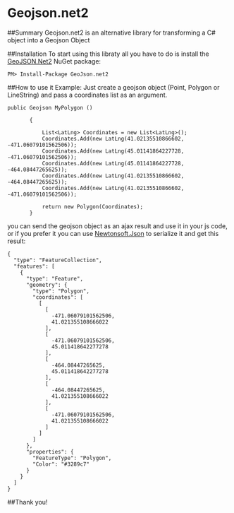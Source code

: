 Geojson.net2
===========

##Summary
Geojson.net2 is an alternative library for transforming a C# object into a Geojson Object

##Installation
To start using this libraty all you have to do is install the [GeoJSON.Net2](https://www.nuget.org/packages/GeoJson.net2/) NuGet package:

`PM> Install-Package GeoJson.net2`



##How to use it
Example: Just create a geojson object (Point, Polygon or LineString) and pass a coordinates list as an argument. 

 ```
 public Geojson MyPolygon ()

        {

            List<LatLng> Coordinates = new List<LatLng>();
            Coordinates.Add(new LatLng(41.02135510866602, -471.06079101562506));
            Coordinates.Add(new LatLng(45.01141864227728, -471.06079101562506));
            Coordinates.Add(new LatLng(45.01141864227728, -464.08447265625));
            Coordinates.Add(new LatLng(41.02135510866602, -464.08447265625));
            Coordinates.Add(new LatLng(41.02135510866602, -471.06079101562506));

            return new Polygon(Coordinates);
        }
```        
you can send the geojson object as an ajax result and use it in your js code, or if you prefer it you can use [Newtonsoft.Json](https://github.com/JamesNK/Newtonsoft.Json) to serialize it and get this result:
```        
{
  "type": "FeatureCollection",
  "features": [
    {
      "type": "Feature",
      "geometry": {
        "type": "Polygon",
        "coordinates": [
          [
            [
              -471.06079101562506,
              41.021355108666022
            ],
            [
              -471.06079101562506,
              45.011418642277278
            ],
            [
              -464.08447265625,
              45.011418642277278
            ],
            [
              -464.08447265625,
              41.021355108666022
            ],
            [
              -471.06079101562506,
              41.021355108666022
            ]
          ]
        ]
      },
      "properties": {
        "FeatureType": "Polygon",
        "Color": "#3289c7"
      }
    }
  ]
}

```

##Thank you!
